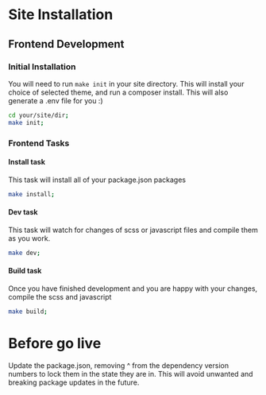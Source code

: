 # Site Installation
## Frontend Development

### Initial Installation
You will need to run `make init` in your site directory.
This will install your choice of selected theme, and run a composer install.
This will also generate a .env file for you :)
```bash
cd your/site/dir;
make init;
```

### Frontend Tasks
#### Install task
This task will install all of your package.json packages
```bash
make install;
```
#### Dev task
This task will watch for changes of scss or javascript files and compile them as you work.
```bash
make dev;
```
#### Build task
Once you have finished development and you are happy with your changes, compile the scss and javascript
```bash
make build;
```
# Before go live
Update the package.json, removing ^ from the dependency version numbers to lock them in the state they are in. This will avoid unwanted and breaking package updates in the future.